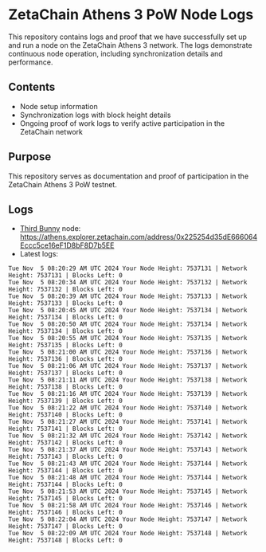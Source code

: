 # ZetaChain Athens 3 PoW Node Logs
This repository contains logs and proof that we have successfully set up and run a node on the ZetaChain Athens 3 network. The logs demonstrate continuous node operation, including synchronization details and performance.

## Contents
- Node setup information
- Synchronization logs with block height details
- Ongoing proof of work logs to verify active participation in the ZetaChain network

## Purpose
This repository serves as documentation and proof of participation in the ZetaChain Athens 3 PoW testnet.

## Logs

- [Third Bunny](https://thirdbunny.xyz/) node: https://athens.explorer.zetachain.com/address/0x225254d35dE666064Eccc5ce16eF1D8bF8D7b5EE
- Latest logs:
```
Tue Nov  5 08:20:29 AM UTC 2024 Your Node Height: 7537131 | Network Height: 7537131 | Blocks Left: 0
Tue Nov  5 08:20:34 AM UTC 2024 Your Node Height: 7537132 | Network Height: 7537132 | Blocks Left: 0
Tue Nov  5 08:20:39 AM UTC 2024 Your Node Height: 7537133 | Network Height: 7537133 | Blocks Left: 0
Tue Nov  5 08:20:45 AM UTC 2024 Your Node Height: 7537134 | Network Height: 7537134 | Blocks Left: 0
Tue Nov  5 08:20:50 AM UTC 2024 Your Node Height: 7537134 | Network Height: 7537134 | Blocks Left: 0
Tue Nov  5 08:20:55 AM UTC 2024 Your Node Height: 7537135 | Network Height: 7537135 | Blocks Left: 0
Tue Nov  5 08:21:00 AM UTC 2024 Your Node Height: 7537136 | Network Height: 7537136 | Blocks Left: 0
Tue Nov  5 08:21:06 AM UTC 2024 Your Node Height: 7537137 | Network Height: 7537137 | Blocks Left: 0
Tue Nov  5 08:21:11 AM UTC 2024 Your Node Height: 7537138 | Network Height: 7537138 | Blocks Left: 0
Tue Nov  5 08:21:16 AM UTC 2024 Your Node Height: 7537139 | Network Height: 7537139 | Blocks Left: 0
Tue Nov  5 08:21:22 AM UTC 2024 Your Node Height: 7537140 | Network Height: 7537140 | Blocks Left: 0
Tue Nov  5 08:21:27 AM UTC 2024 Your Node Height: 7537141 | Network Height: 7537141 | Blocks Left: 0
Tue Nov  5 08:21:32 AM UTC 2024 Your Node Height: 7537142 | Network Height: 7537142 | Blocks Left: 0
Tue Nov  5 08:21:37 AM UTC 2024 Your Node Height: 7537143 | Network Height: 7537143 | Blocks Left: 0
Tue Nov  5 08:21:43 AM UTC 2024 Your Node Height: 7537144 | Network Height: 7537144 | Blocks Left: 0
Tue Nov  5 08:21:48 AM UTC 2024 Your Node Height: 7537144 | Network Height: 7537144 | Blocks Left: 0
Tue Nov  5 08:21:53 AM UTC 2024 Your Node Height: 7537145 | Network Height: 7537145 | Blocks Left: 0
Tue Nov  5 08:21:58 AM UTC 2024 Your Node Height: 7537146 | Network Height: 7537146 | Blocks Left: 0
Tue Nov  5 08:22:04 AM UTC 2024 Your Node Height: 7537147 | Network Height: 7537147 | Blocks Left: 0
Tue Nov  5 08:22:09 AM UTC 2024 Your Node Height: 7537148 | Network Height: 7537148 | Blocks Left: 0
```

